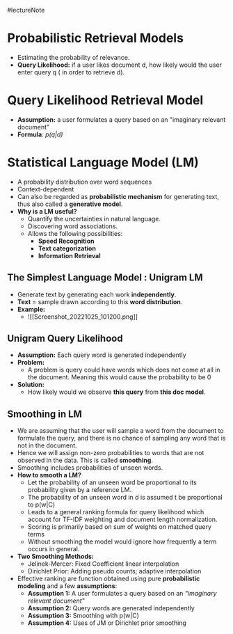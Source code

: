 #lectureNote
# Probabilistic Retrieval Models
- Estimating the probability of relevance.
- **Query Likelihood:** if a user likes document d, how likely would the user enter query q ( in order to retrieve d).

# Query Likelihood Retrieval Model
- **Assumption:** a user formulates a query based on an "imaginary relevant document"
- **Formula**: *p(q|d)* 

# Statistical  Language Model (LM)
- A probability distribution over word sequences
- Context-dependent
- Can also be regarded as **probabilistic mechanism** for generating text, thus also called a **generative model**. 
- **Why is a LM useful?**
	- Quantify the uncertainties in natural language.
	- Discovering word associations.
	- Allows the following possibilities:
		- **Speed Recognition**
		- **Text categorization**
		- **Information Retrieval**
## The Simplest Language Model : Unigram LM
- Generate text by generating each work **independently**.
- **Text** = sample drawn according to this **word distribution**.
- **Example:**
	- ![[Screenshot_20221025_101200.png]]
## Unigram Query Likelihood
- **Assumption:** Each query word is generated independently
- **Problem:**
	- A problem is query could have words which does not come at all in the document. Meaning this would cause the probability to be 0
- **Solution:**
	- How likely would we observe **this query** from **this doc model**.
## Smoothing in LM
- We are assuming that the user will sample a word from the document to formulate the query, and there is no chance of sampling any word that is not in the document.
- Hence we will assign non-zero  probabilities to words that are not observed in the data. This is called **smoothing**.
- Smoothing includes probabilities of unseen words. 
- **How to smooth a LM?**
	- Let the probability of an unseen word be proportional to its probability given by a reference LM.
	- The probability of an unseen word in d is assumed t be proportional to p(w|C)
	- Leads to a general ranking formula for query likelihood which account for TF-IDF weighting and document length normalization.
	- Scoring is primarily based on sum of weights on matched query terms
	- Without smoothing the model would ignore how frequently a term occurs in general. 
- **Two Smoothing Methods:**
	- Jelinek-Mercer: Fixed Coefficient linear interpolation
	- Dirichlet Prior: Adding pseudo counts; adaptive interpolation 
- Effective ranking are function obtained using pure **probabilistic** **modeling** and a few **assumptions**:
	- **Assumption 1:** A user formulates a query based on an *"imaginary relevant document"*
	- **Assumption 2:** Query words are generated independently
	- **Assumption 3:** Smoothing with p(w|C)
	- **Assumption 4:** Uses of JM or Dirichlet prior smoothing
